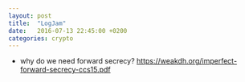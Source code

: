 ```yaml
---
layout: post
title:  "LogJam"
date:   2016-07-13 22:45:00 +0200
categories: crypto
---
```


* why do we need forward secrecy? https://weakdh.org/imperfect-forward-secrecy-ccs15.pdf